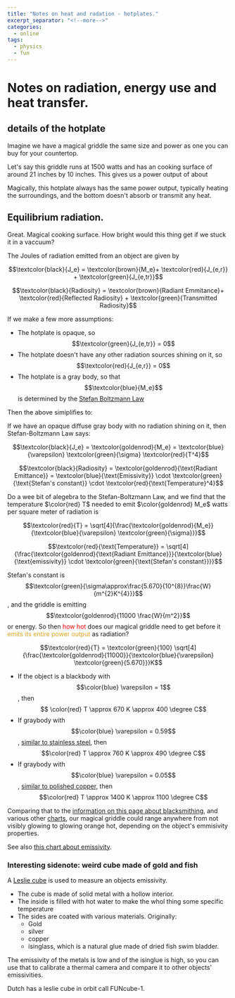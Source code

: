 ```yaml
---
title: "Notes on heat and radation - hotplates."
excerpt_separator: "<!--more-->"
categories:
  - online
tags:
  - physics
  - fun
---
```


# Notes on radiation, energy use and heat transfer.

## details of the hotplate

Imagine we have a magical griddle the same size and power as one you can buy for your countertop.

Let's say this griddle runs at 1500 watts and has an cooking surface of around 21 inches by 10 inches. This gives us a power output of about 

Magically, this hotplate always has the same power output, typically heating the surroundings, and the bottom doesn't absorb or transmit any heat.

## Equilibrium radiation.

Great. Magical cooking surface. How bright would this thing get if we stuck it in a vaccuum?

The Joules of radiation emitted from an object are given by 

$$\textcolor{black}{J_e} = \textcolor{brown}{M_e}+ \textcolor{red}{J_{e,r}} + \textcolor{green}{J_{e,tr}}$$

$$\textcolor{black}{Radiosity} = \textcolor{brown}{Radiant Emmitance}+ \textcolor{red}{Reflected Radiosity} + \textcolor{green}{Transmitted Radiosity}$$

If we make a few more assumptions:

- The hotplate is opaque, so $$\textcolor{green}{J_{e,tr}} = 0$$
- The hotplate doesn't have any other radiation sources shining on it, so $$\textcolor{red}{J_{e,r}} = 0$$
- The hotplate is a gray body, so that $$\textcolor{blue}{M_e}$$ is determined by the [Stefan Boltzmann Law](https://en.wikipedia.org/wiki/Stefan%E2%80%93Boltzmann_law)

Then the above simiplifies to:

If we have an opaque diffuse gray body with no radiation shining on it, then Stefan-Boltzmann Law says:

$$\textcolor{black}{J_e} = \textcolor{goldenrod}{M_e} = \textcolor{blue}{\varepsilon} \textcolor{green}{\sigma}  \textcolor{red}{T^4}$$

$$\textcolor{black}{Radiosity} = \textcolor{goldenrod}{\text{Radiant Emittance}} = \textcolor{blue}{\text{Emissivity}} \cdot \textcolor{green}{\text{Stefan's constant}} \cdot \textcolor{red}{\text{Temperature}^4}$$

Do a wee bit of alegebra to the Stefan-Boltzmann Law, and we find that the temperature $\color{red} T$ needed to emit $\color{goldenrod} M_e$ watts per square meter of radiation is 

$$\textcolor{red}{T} = \sqrt[4]{\frac{\textcolor{goldenrod}{M_e}}{\textcolor{blue}{\varepsilon} \textcolor{green}{\sigma}}}$$

$$\textcolor{red}{\text{Temperature}} = \sqrt[4]{\frac{\textcolor{goldenrod}{\text{Radiant Emittance}}}{\textcolor{blue}{\text{emissivity}}  \cdot \textcolor{green}{\text{Stefan's constant}}}}$$

Stefan's constant is $$\textcolor{green}{\sigma\approx\frac{5.670}{10^{8}}\frac{W}{m^{2}K^{4}}}$$, 
and the griddle is emitting $$\textcolor{goldenrod}{11000 \frac{W}{m^2}}$$ or energy. 
So then <span style="color:red">how hot</span> does our magical griddle need to get before it <span style="color:goldenrod">emits its entire power output</span> as radiation?

$$\textcolor{red}{T} = \textcolor{green}{100} \sqrt[4]{\frac{\textcolor{goldenrod}{11000}}{\textcolor{blue}{\varepsilon} \textcolor{green}{5.670}}}K$$

- If the object is a blackbody with $$\color{blue} \varepsilon = 1$$, then $$ \color{red} T \approx 670 K \approx 400 \degree C$$
- If graybody with $$\color{blue} \varepsilon = 0.59$$, [similar to stainless steel](https://www.thermoworks.com/emissivity-table), then $$\color{red} T \approx 760 K \approx 490 \degree C$$
- If graybody with $$\color{blue} \varepsilon = 0.05$$, [similar to polished copper](https://www.thermoworks.com/emissivity-table), then $$\color{red} T \approx 1400 K \approx 1100 \degree C$$

Comparing that to the [information on this page about blacksmithing](https://www.giangrandi.org/optics/blackbody/blackbody.shtml), and various other [charts](https://en.wikipedia.org/wiki/Black-body_radiation), our magical griddle could range anywhere from not visibly glowing to glowing orange hot, depending on the object's emmisivity properties.

See also [this chart about emissivity](https://assets.omega.com/pdf/tables_and_graphs/emissivity-table.pdf).

### Interesting sidenote: weird cube made of gold and fish

A [Leslie cube](https://en.wikipedia.org/wiki/Leslie_cube) is used to measure an objects emissivity.

- The cube is made of solid metal with a hollow interior.
- The inside is filled with hot water to make the whol thing some specific temperature
- The sides are coated with various materials. Originally:
    - Gold
    - silver
    - copper
    - isinglass, which is a natural glue made of dried fish swim bladder.

The emissivity of the metals is low and of the isinglue is high, so you can use that to calibrate a thermal camera and compare it to other objects' emissivities. 

Dutch has a leslie cube in orbit call FUNcube-1.

